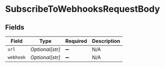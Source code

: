 # SubscribeToWebhooksRequestBody


## Fields

| Field              | Type               | Required           | Description        |
| ------------------ | ------------------ | ------------------ | ------------------ |
| `url`              | *Optional[str]*    | :heavy_minus_sign: | N/A                |
| `webhook`          | *Optional[str]*    | :heavy_minus_sign: | N/A                |